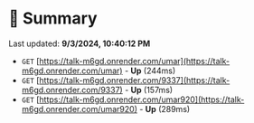 # 📖 Summary
Last updated: **9/3/2024, 10:40:12 PM**

- `GET` [https://talk-m6gd.onrender.com/umar](https://talk-m6gd.onrender.com/umar) - **Up** (244ms)
- `GET` [https://talk-m6gd.onrender.com/9337](https://talk-m6gd.onrender.com/9337) - **Up** (157ms)
- `GET` [https://talk-m6gd.onrender.com/umar920](https://talk-m6gd.onrender.com/umar920) - **Up** (289ms)
